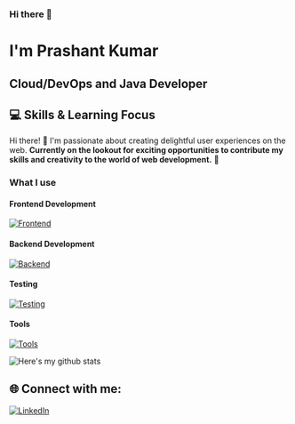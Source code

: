 ### Hi there 👋

<!--
**Prashantd3dha/Prashantd3dha** is a ✨ _special_ ✨ repository because its `README.md` (this file) appears on your GitHub profile.

Here are some ideas to get you started:

- 🔭 I’m currently working on ...
- 🌱 I’m currently learning ...
- 👯 I’m looking to collaborate on ...
- 🤔 I’m looking for help with ...
- 💬 Ask me about ...
- 📫 How to reach me: ...
- 😄 Pronouns: ...
- ⚡ Fun fact: ...
-->

I'm Prashant Kumar
============================================================================================================================================

Cloud/DevOps and Java Developer
-------------
## 💻 Skills & Learning Focus

Hi there! 👋 I'm passionate about creating delightful user experiences on the web. **Currently on the lookout for exciting opportunities to contribute my skills and creativity to the world of web development.** 🚀


### What I use

#### Frontend Development

[![Frontend](https://skillicons.dev/icons?i=html,css,js,ts,tailwind,materialui,react,redux&perline=4)](https://skillicons.dev)

#### Backend Development

[![Backend](https://skillicons.dev/icons?i=java,spring,mysql,nodejs,express,mongodb&perline=6)](https://skillicons.dev)

#### Testing

[![Testing](https://skillicons.dev/icons?i=selenium,postman&perline=5)](https://skillicons.dev)

#### Tools

[![Tools](https://skillicons.dev/icons?i=eclipse,idea,vscode,maven,firebase,vite,git,github&perline=4)](https://skillicons.dev)


![Here's my github stats](https://github-readme-stats.vercel.app/api?username=Prashantd3dha)

## 🌐 Connect with me:

[![LinkedIn](https://img.shields.io/badge/-LinkedIn-blue?style=flat-square&logo=linkedin&logoColor=white)](https://www.linkedin.com/in//prashant-kumar-50b63aab/)

